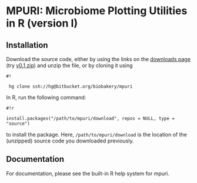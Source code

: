 # MPURI: Microbiome Plotting Utilities in R (version I) #

## Installation
Download the source code, either by using the links on the [downloads page](https://bitbucket.org/biobakery/mpuri/downloads) (try [v0.1 zip](https://bitbucket.org/biobakery/mpuri/get/v0.1.zip)) and unzip the file, or by cloning it using
 
```
#!

 hg clone ssh://hg@bitbucket.org/biobakery/mpuri
```

In R, run the following command:

```
#!r

install.packages("/path/to/mpuri/download", repos = NULL, type = "source")
```

to install the package. Here, `/path/to/mpuri/download` is the location of the (unzipped) source code you downloaded previously. 

## Documentation

For documentation, please see the built-in R help system for mpuri. 
